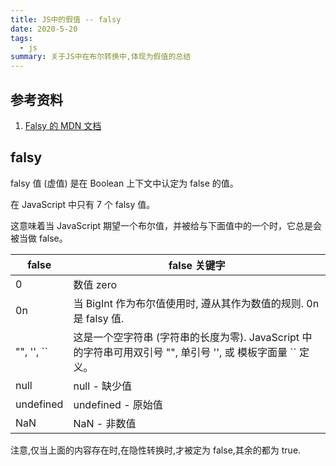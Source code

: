 ```yaml
---
title: JS中的假值 -- falsy
date: 2020-5-20
tags:
  - js
summary: 关于JS中在布尔转换中,体现为假值的总结
---
```


## 参考资料

1. [Falsy 的 MDN 文档](https://developer.mozilla.org/zh-CN/docs/Glossary/Falsy)

## falsy

falsy 值 (虚值) 是在 Boolean 上下文中认定为 false 的值。

在 JavaScript 中只有 7 个 falsy 值。

这意味着当 JavaScript 期望一个布尔值，并被给与下面值中的一个时，它总是会被当做 false。

| false        | false 关键字                                                                                                |
| ------------ | ----------------------------------------------------------------------------------------------------------- |
| 0            | 数值 zero                                                                                                   |
| 0n           | 当 BigInt 作为布尔值使用时, 遵从其作为数值的规则. 0n 是 falsy 值.                                           |
| "", '', \`\` | 这是一个空字符串 (字符串的长度为零). JavaScript 中的字符串可用双引号 "", 单引号 '', 或 模板字面量 `` 定义。 |
| null         | null - 缺少值                                                                                               |
| undefined    | undefined - 原始值                                                                                          |
| NaN          | NaN - 非数值                                                                                                |

注意,仅当上面的内容存在时,在隐性转换时,才被定为 false,其余的都为 true.
